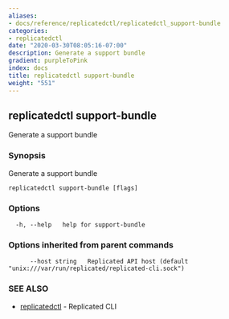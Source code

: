 ```yaml
---
aliases:
- docs/reference/replicatedctl/replicatedctl_support-bundle
categories:
- replicatedctl
date: "2020-03-30T08:05:16-07:00"
description: Generate a support bundle
gradient: purpleToPink
index: docs
title: replicatedctl support-bundle
weight: "551"
---
```


## replicatedctl support-bundle

Generate a support bundle

### Synopsis

Generate a support bundle

```
replicatedctl support-bundle [flags]
```

### Options

```
  -h, --help   help for support-bundle
```

### Options inherited from parent commands

```
      --host string   Replicated API host (default "unix:///var/run/replicated/replicated-cli.sock")
```

### SEE ALSO

* [replicatedctl](/api/replicatedctl/)	 - Replicated CLI


